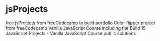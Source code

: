 # jsProjects
free jsProjects from freeCodecamp to build portfolio
Color flipper project from freeCodecamp Vanilla JavaScript Course including the Build 15 JavaScript Projects - Vanilla JavaScript Course public solutions
